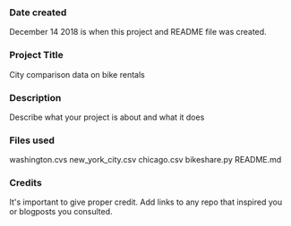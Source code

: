 ### Date created
December 14 2018 is when this project and README file was created.

### Project Title
City comparison data on bike rentals

### Description
Describe what your project is about and what it does

### Files used
washington.cvs
new_york_city.csv
chicago.csv
bikeshare.py
README.md

### Credits
It's important to give proper credit. Add links to any repo that inspired you or blogposts you consulted.
